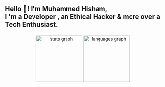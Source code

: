 <h2 align="left">Hello 👋! I'm Muhammed Hisham,   <br>I 'm a Developer , an Ethical Hacker & more over a Tech Enthusiast.</h2>

###
<!--
GIF..
<img align="right" height="150" src="https://media.tenor.com/_DOBjnGspYAAAAAC/code-coding.gif"  />
-->

###

<div align="center">
  <img src="https://github-readme-stats.vercel.app/api?username=coderhisham&hide_title=false&hide_rank=false&show_icons=true&include_all_commits=true&count_private=true&disable_animations=false&theme=dracula&locale=en&hide_border=false" height="150" alt="stats graph"  />
  <img src="https://github-readme-stats.vercel.app/api/top-langs?username=coderhisham&locale=en&hide_title=false&layout=compact&card_width=320&langs_count=5&theme=dracula&hide_border=false" height="150" alt="languages graph"  />
</div>
